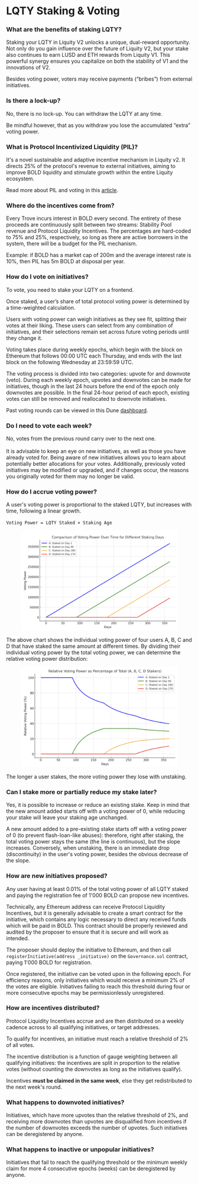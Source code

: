 # LQTY Staking & Voting

### What are the benefits of staking LQTY? <a href="#docs-internal-guid-cc9af61b-7fff-453e-92d8-d2cb106c7d5d" id="docs-internal-guid-cc9af61b-7fff-453e-92d8-d2cb106c7d5d"></a>

Staking your LQTY in Liquity V2 unlocks a unique, dual-reward opportunity. Not only do you gain influence over the future of Liquity V2, but your stake also continues to earn LUSD and ETH rewards from Liquity V1. This powerful synergy ensures you capitalize on both the stability of V1 and the innovations of V2.

Besides voting power, voters may receive payments (“bribes”) from external initiatives.

### Is there a lock-up? <a href="#docs-internal-guid-4dbf0bb4-7fff-5281-01ca-d74c5c49d1c1" id="docs-internal-guid-4dbf0bb4-7fff-5281-01ca-d74c5c49d1c1"></a>

No, there is no lock-up. You can withdraw the LQTY at any time.

Be mindful however, that as you withdraw you lose the accumulated “extra” voting power.

### What is Protocol Incentivized Liquidity (PIL)? <a href="#docs-internal-guid-8a7939ae-7fff-d87a-a798-f657d5fd8501" id="docs-internal-guid-8a7939ae-7fff-d87a-a798-f657d5fd8501"></a>

It's a novel sustainable and adaptive incentive mechanism in Liquity v2. It directs 25% of the protocol's revenue to external initiatives, aiming to improve BOLD liquidity and stimulate growth within the entire Liquity ecosystem.

Read more about PIL and voting in this [article](https://www.liquity.org/blog/directing-protocol-incentivized-liquidity-with-lqty).

### Where do the incentives come from? <a href="#docs-internal-guid-266699b3-7fff-4534-ba95-bd541a00496d" id="docs-internal-guid-266699b3-7fff-4534-ba95-bd541a00496d"></a>

Every Trove incurs interest in BOLD every second. The entirety of these proceeds are continuously split between two streams: Stability Pool revenue and Protocol Liquidity Incentives. The percentages are hard-coded to 75% and 25%, respectively, so long as there are active borrowers in the system, there will be a budget for the PIL mechanism.

Example: if BOLD has a market cap of 200m and the average interest rate is 10%, then PIL has 5m BOLD at disposal per year.

### How do I vote on initiatives? <a href="#docs-internal-guid-02737f00-7fff-ee7a-06f6-83e67101000f" id="docs-internal-guid-02737f00-7fff-ee7a-06f6-83e67101000f"></a>

To vote, you need to stake your LQTY on a frontend.

Once staked, a user’s share of total protocol voting power is determined by a time-weighted calculation.

Users with voting power can weigh initiatives as they see fit, splitting their votes at their liking. These users can select from any combination of initiatives, and their selections remain set across future voting periods until they change it.

Voting takes place during weekly epochs, which begin with the block on Ethereum that follows 00:00 UTC each Thursday, and ends with the last block on the following Wednesday at 23:59:59 UTC.

The voting process is divided into two categories: upvote for and downvote (veto). During each weekly epoch, upvotes and downvotes can be made for initiatives, though in the last 24 hours before the end of the epoch only downvotes are possible. In the final 24-hour period of each epoch, existing votes can still be removed and reallocated  to downvote initiatives.

Past voting rounds can be viewed in this Dune [dashboard](https://dune.com/liquity/protocol-incentivized-liquidity).

### Do I need to vote each week? <a href="#docs-internal-guid-c36c3153-7fff-1abc-8f12-2131b7c72d57" id="docs-internal-guid-c36c3153-7fff-1abc-8f12-2131b7c72d57"></a>

No, votes from the previous round carry over to the next one. \
\
It is advisable to keep an eye on new initiatives, as well as those you have already voted for. Being aware of new initiatives allows you to learn about potentially better allocations for your votes. Additionally, previously voted initiatives may be modified or upgraded, and if changes occur, the reasons you originally voted for them may no longer be valid.

### How do I accrue voting power? <a href="#docs-internal-guid-c36c3153-7fff-1abc-8f12-2131b7c72d57" id="docs-internal-guid-c36c3153-7fff-1abc-8f12-2131b7c72d57"></a>

A user's voting power is proportional to the staked LQTY, but increases with time, following a linear growth.&#x20;

`Voting Power = LQTY Staked × Staking Age`

<figure><img src="../.gitbook/assets/voting1.png" alt=""><figcaption></figcaption></figure>

The above chart shows the individual voting power of four users A, B, C and D that have staked the same amount at different times. By dividing their individual voting power by the total voting power, we can determine the relative voting power distribution:

<figure><img src="../.gitbook/assets/voting2.png" alt=""><figcaption></figcaption></figure>

The longer a user stakes, the more voting power they lose with unstaking.

### Can I stake more or partially reduce my stake later? <a href="#docs-internal-guid-dfddb7da-7fff-d157-26a8-92ef7c49015f" id="docs-internal-guid-dfddb7da-7fff-d157-26a8-92ef7c49015f"></a>

Yes, it is possible to increase or reduce an existing stake. Keep in mind that the new amount added starts off with a voting power of 0, while reducing your stake will leave your staking age unchanged.

A new amount added to a pre-existing stake starts off with a voting power of 0 (to prevent flash-loan-like abuses): therefore, right after staking, the total voting power stays the same (the line is continuous), but the slope increases. Conversely, when unstaking, there is an immediate drop (discontinuity) in the user's voting power, besides the obvious decrease of the slope.

### How are new initiatives proposed? <a href="#docs-internal-guid-3bc52c98-7fff-48a0-f2fa-6bc1e30a444d" id="docs-internal-guid-3bc52c98-7fff-48a0-f2fa-6bc1e30a444d"></a>

Any user having at least 0.01% of the total voting power of all LQTY staked and paying the registration fee of 1'000 BOLD can propose new incentives.

Technically, any Ethereum address can receive Protocol Liquidity Incentives, but it is generally advisable to create a smart contract for the initiative, which contains any logic necessary to direct any received funds which will be paid in BOLD. This contract should be properly reviewed and audited by the proposer to ensure that it is secure and will work as intended.

The proposer should deploy the initiative to Ethereum, and then call `registerInitiative(address _initiative)` on the `Governance.sol` contract, paying 1'000 BOLD for registration.

Once registered, the initiative can be voted upon in the following epoch. For efficiency reasons, only initiatives which would receive a minimum 2% of the votes are eligible. Initiatives failing to reach this threshold during four or more consecutive epochs may be permissionlessly unregistered.

### How are incentives distributed? <a href="#docs-internal-guid-fa52da7b-7fff-8c78-7cd7-40b59a14a1da" id="docs-internal-guid-fa52da7b-7fff-8c78-7cd7-40b59a14a1da"></a>

Protocol Liquidity Incentives accrue and are then distributed on a weekly cadence across to all qualifying initiatives, or target addresses.&#x20;

To qualify for incentives, an initiative must reach a relative threshold of 2% of all votes.

The incentive distribution is a function of gauge weighting between all qualifying initiatives: the incentives are split in proportion to the relative votes (without counting the downvotes as long as the initiatives qualify).

Incentives **must be claimed in the same week**, else they get redistributed to the next week's round.

### What happens to downvoted initiatives?

Initiatives, which have more upvotes than the relative threshold of 2%, and receiving more downvotes than upvotes are disqualified from incentives if the number of downvotes exceeds the number of upvotes. Such initiatives can be deregistered by anyone.

### What happens to inactive or unpopular initiatives?

Initiatives that fail to reach the qualifying threshold or the minimum weekly claim for more 4 consecutive epochs (weeks) can be deregistered by anyone.

